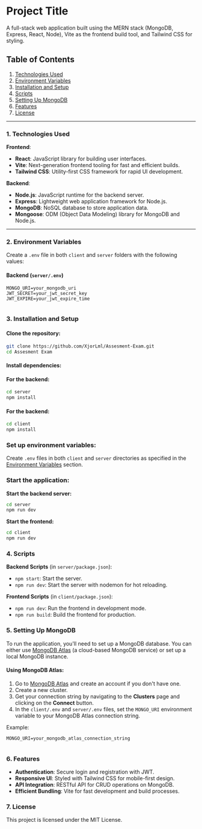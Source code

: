 # Project Title

A full-stack web application built using the MERN stack (MongoDB, Express, React, Node), Vite as the frontend build tool, and Tailwind CSS for styling.

## Table of Contents
1. [Technologies Used](#technologies-used)
2. [Environment Variables](#environment-variables)
3. [Installation and Setup](#installation-and-setup)
4. [Scripts](#scripts)
5. [Setting Up MongoDB](#setting-up-mongodb)
6. [Features](#features)
7. [License](#license)

---

### 1. Technologies Used

**Frontend**:
- **React**: JavaScript library for building user interfaces.
- **Vite**: Next-generation frontend tooling for fast and efficient builds.
- **Tailwind CSS**: Utility-first CSS framework for rapid UI development.

**Backend**:
- **Node.js**: JavaScript runtime for the backend server.
- **Express**: Lightweight web application framework for Node.js.
- **MongoDB**: NoSQL database to store application data.
- **Mongoose**: ODM (Object Data Modeling) library for MongoDB and Node.js.

---
### 2. Environment Variables

Create a `.env` file in both `client` and `server` folders with the following values:

#### Backend (`server/.env`)

```plaintext
MONGO_URI=your_mongodb_uri
JWT_SECRET=your_jwt_secret_key
JWT_EXPIRE=your_jwt_expire_time


```

### 3. Installation and Setup

#### Clone the repository:

```bash
git clone https://github.com/XjorLml/Assesment-Exam.git
cd Assesment Exam


```
#### Install dependencies:
#### For the backend:

```bash
cd server
npm install


```
#### For the backend:

```bash
cd client
npm install


```
### Set up environment variables:
Create `.env` files in both `client` and `server` directories as specified in the [Environment Variables](#3-environment-variables) section.

### Start the application:

**Start the backend server:**

```bash
cd server
npm run dev


```

**Start the frontend:**

```bash
cd client
npm run dev


```
### 4. Scripts

**Backend Scripts** (in `server/package.json`):

- `npm start`: Start the server.
- `npm run dev`: Start the server with nodemon for hot reloading.

**Frontend Scripts** (in `client/package.json`):

- `npm run dev`: Run the frontend in development mode.
- `npm run build`: Build the frontend for production.


### 5. Setting Up MongoDB

To run the application, you'll need to set up a MongoDB database. You can either use [MongoDB Atlas](https://www.mongodb.com/cloud/atlas) (a cloud-based MongoDB service) or set up a local MongoDB instance.

#### Using MongoDB Atlas:
1. Go to [MongoDB Atlas](https://www.mongodb.com/cloud/atlas) and create an account if you don't have one.
2. Create a new cluster.
3. Get your connection string by navigating to the **Clusters** page and clicking on the **Connect** button.
4. In the `client/.env` and `server/.env` files, set the `MONGO_URI` environment variable to your MongoDB Atlas connection string.

Example:

```plaintext
MONGO_URI=your_mongodb_atlas_connection_string


```
### 6. Features

- **Authentication**: Secure login and registration with JWT.
- **Responsive UI**: Styled with Tailwind CSS for mobile-first design.
- **API Integration**: RESTful API for CRUD operations on MongoDB.
- **Efficient Bundling**: Vite for fast development and build processes.

### 7. License

This project is licensed under the MIT License.


